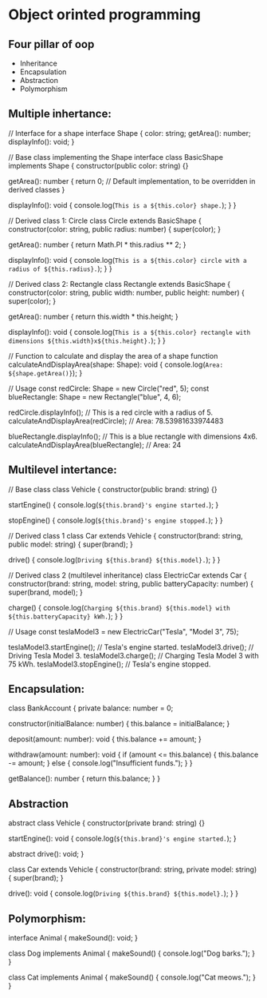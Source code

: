 # Object orinted programming
<!-- Classes, Function overloading, function overiding -->
## Four pillar of oop
- Inheritance
- Encapsulation
- Abstraction
- Polymorphism


## Multiple inhertance:
// Interface for a shape
interface Shape {
  color: string;
  getArea(): number;
  displayInfo(): void;
}

// Base class implementing the Shape interface
class BasicShape implements Shape {
  constructor(public color: string) {}

  getArea(): number {
    return 0; // Default implementation, to be overridden in derived classes
  }

  displayInfo(): void {
    console.log(`This is a ${this.color} shape.`);
  }
}

// Derived class 1: Circle
class Circle extends BasicShape {
  constructor(color: string, public radius: number) {
    super(color);
  }

  getArea(): number {
    return Math.PI * this.radius ** 2;
  }

  displayInfo(): void {
    console.log(`This is a ${this.color} circle with a radius of ${this.radius}.`);
  }
}

// Derived class 2: Rectangle
class Rectangle extends BasicShape {
  constructor(color: string, public width: number, public height: number) {
    super(color);
  }

  getArea(): number {
    return this.width * this.height;
  }

  displayInfo(): void {
    console.log(`This is a ${this.color} rectangle with dimensions ${this.width}x${this.height}.`);
  }
}

// Function to calculate and display the area of a shape
function calculateAndDisplayArea(shape: Shape): void {
  console.log(`Area: ${shape.getArea()}`);
}

// Usage
const redCircle: Shape = new Circle("red", 5);
const blueRectangle: Shape = new Rectangle("blue", 4, 6);

redCircle.displayInfo();        // This is a red circle with a radius of 5.
calculateAndDisplayArea(redCircle); // Area: 78.53981633974483

blueRectangle.displayInfo();           // This is a blue rectangle with dimensions 4x6.
calculateAndDisplayArea(blueRectangle); // Area: 24

## Multilevel intertance:
// Base class
class Vehicle {
  constructor(public brand: string) {}

  startEngine() {
    console.log(`${this.brand}'s engine started.`);
  }

  stopEngine() {
    console.log(`${this.brand}'s engine stopped.`);
  }
}

// Derived class 1
class Car extends Vehicle {
  constructor(brand: string, public model: string) {
    super(brand);
  }

  drive() {
    console.log(`Driving ${this.brand} ${this.model}.`);
  }
}

// Derived class 2 (multilevel inheritance)
class ElectricCar extends Car {
  constructor(brand: string, model: string, public batteryCapacity: number) {
    super(brand, model);
  }

  charge() {
    console.log(`Charging ${this.brand} ${this.model} with ${this.batteryCapacity} kWh.`);
  }
}

// Usage
const teslaModel3 = new ElectricCar("Tesla", "Model 3", 75);

teslaModel3.startEngine();  // Tesla's engine started.
teslaModel3.drive();        // Driving Tesla Model 3.
teslaModel3.charge();       // Charging Tesla Model 3 with 75 kWh.
teslaModel3.stopEngine();   // Tesla's engine stopped.


## Encapsulation:

class BankAccount {
  private balance: number = 0;

  constructor(initialBalance: number) {
    this.balance = initialBalance;
  }

  deposit(amount: number): void {
    this.balance += amount;
  }

  withdraw(amount: number): void {
    if (amount <= this.balance) {
      this.balance -= amount;
    } else {
      console.log("Insufficient funds.");
    }
  }

  getBalance(): number {
    return this.balance;
  }
}




## Abstraction

abstract class Vehicle {
  constructor(private brand: string) {}

  startEngine(): void {
    console.log(`${this.brand}'s engine started.`);
  }

  abstract drive(): void;
}

class Car extends Vehicle {
  constructor(brand: string, private model: string) {
    super(brand);
  }

  drive(): void {
    console.log(`Driving ${this.brand} ${this.model}.`);
  }
}


## Polymorphism:

interface Animal {
  makeSound(): void;
}

class Dog implements Animal {
  makeSound() {
    console.log("Dog barks.");
  }
}

class Cat implements Animal {
  makeSound() {
    console.log("Cat meows.");
  }
}
